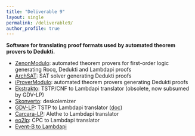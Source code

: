 ```yaml
---
title: "Deliverable 9"
layout: single
permalink: /deliverable9/
author_profile: true
---
```


**Software for translating proof formats used by automated theorem provers to Dedukti.**

- [ZenonModulo](https://github.com/Deducteam/zenon_modulo): automated theorem provers for first-order logic generating Rocq, Dedukti and Lambdapi proofs
- [ArchSAT](https://github.com/Gbury/archsat): SAT solver generating Dedukti proofs
- [iProverModulo](https://github.com/gburel/iProverModulo): automated theorem provers generating Dedukti proofs
- [Ekstrakto](https://github.com/Deducteam/ekstrakto): TSTP/CNF to Lambdapi translator (obsolete, now subsumed by GDV-LP)
- [Skonverto](https://github.com/Deducteam/SKonverto): deskolemizer
- [GDV-LP](https://github.com/orgs/TPTPWorld/repositories): TSTP to Lambdapi translator ([doc](https://www.tptp.org/Seminars/GDV/GDV-LP.html))
- [Carcara-LP](https://github.com/NotBad4U/carcara/tree/lambdapi-translation): Alethe to Lambdapi translator
- [eo2lp](https://github.com/ciaran-matthew-dunne/eo2lp): CPC to Lambdapi translator
- [Event-B to Lambdapi](https://ut3-toulouseinp.hal.science/hal-04691826v1/file/Grieu_2024_ABZ_Doctoral_Symposium.pdf)